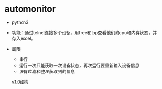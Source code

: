 # automonitor
- python3
- 功能：通过telnet连接多个设备，用free和top查看他们的cpu和内存状态，并存入excel。
- 局限
  - 串行
  - 运行一次只能获取一次设备状态，再次运行要重新输入设备信息
  - 没有过滤和整理获取到的信息</br>
  
  [v1.0结构](http://note.youdao.com/noteshare?id=a59099244eaa83fa625b31511fda7a78&sub=51713E06A8CE4278AA4CDD8189A4960F)
